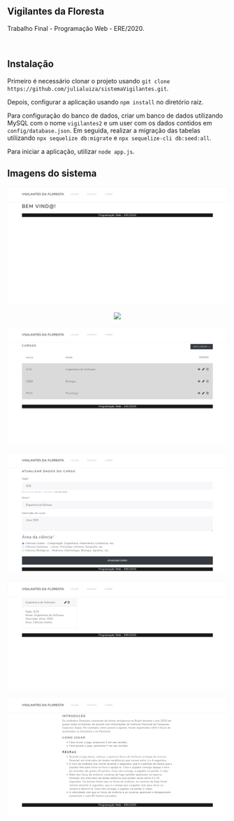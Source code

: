 ## Vigilantes da Floresta

Trabalho Final - Programação Web - ERE/2020.

<br>

## Instalação

Primeiro é necessário clonar o projeto usando `git clone https://github.com/julialuiza/sistemaVigilantes.git`.

Depois, configurar a aplicação usando `npm install` no diretório raiz.

Para configuração do banco de dados, criar um banco de dados utilizando MySQL com o nome `vigilantes2` e um user com os dados contidos em `config/database.json`.
Em seguida, realizar a migração das tabelas utilizando `npx sequelize db:migrate` e `npx sequelize-cli db:seed:all`.

Para iniciar a aplicação, utilizar `node app.js`.

## Imagens do sistema

<p align="center">
  <img src="public\imgs\home.png"/>
</p>

<p align="center">
  <img src="public\imgs\jogo.png"/>
</p>

<p align="center">
  <img src="public\imgs\cursos.png"/>
</p>

<p align="center">
  <img src="public\imgs\cursoupdate.png"/>
</p>

<p align="center">
  <img src="public\imgs\cursodetalhes.png"/>
</p>

<p align="center">
  <img src="public\imgs\sobre.png"/>
</p>
